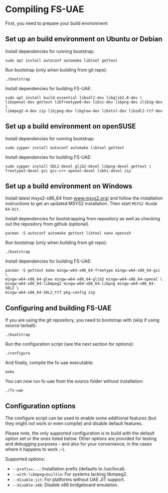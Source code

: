 # Compiling FS-UAE

First, you need to prepare your build environment

## Set up an build environment on Ubuntu or Debian

Install dependencies for running bootstrap:

    sudo apt install autoconf automake libtool gettext

Run bootstrap (only when building from git repo):

    ./bootstrap

Install dependencies for building FS-UAE:

    sudo apt install build-essential libsdl2-dev libglib2.0-dev \
    libopenal-dev gettext libfreetype6-dev libxi-dev libpng-dev zlib1g-dev \
    libmpeg2-4-dev zip libjpeg-dev libglew-dev libxtst-dev libsdl2-ttf-dev

## Set up a build environment on openSUSE

Install dependencies for running bootstrap:

    sudo zypper install autoconf automake libtool gettext

Install dependencies for building FS-UAE:

    sudo zypper install SDL2-devel glib2-devel libpng-devel gettext \
    freetype2-devel gcc gcc-c++ openal-devel libXi-devel zip

## Set up a build environment on Windows

Install latest msys2-x86_64 from www.msys2.org/ and follow the installation
instructions to get an updated MSYS2 installation. Then start
`MSYS2 MinGW 64-bit`.

Install dependencies for bootstrapping from repository as well as checking
out the repository from github (optional).

    pacman -S autoconf automake gettext libtool nano openssh

Run bootstrap (only when building from git repo):

    ./bootstrap

Install dependencies for building FS-UAE:

    pacman -S gettext make mingw-w64-x86_64-freetype mingw-w64-x86_64-gcc \
    mingw-w64-x86_64-glew mingw-w64-x86_64-glib2 mingw-w64-x86_64-openal \
    mingw-w64-x86_64-libmpeg2 mingw-w64-x86_64-libpng mingw-w64-x86_64-SDL2 \
    mingw-w64-x86_64-SDL2_ttf pkg-config zip

## Configuring and building FS-UAE

If you are using the git repository, you need to bootstrap with
(skip if using source tarball):

    ./bootstrap

Run the configuration script (see the next section for options):

    ./configure

And finally, compile the fs-uae executable:

    make

You can now run fs-uae from the source folder without installation:

    ./fs-uae

## Configuration options

The configure script can be used to enable some additional features
(but they might not work or even compile) and disable default features.

Please note, the only _supported_ configuration is to build with the
default option set or the ones listed below. Other options are provided
for testing and debugging purposes - and also for your convenience, in
the cases where it happens to work ;-).

Supported options:

- `--prefix=...`: Installation prefix (defaults to /usr/local).
- `--with-libmpeg=builtin`: For systems lacking libmpeg2.
- `--disable-jit`: For platforms without UAE JIT support.
- `--disable-x86`: Disable x86 bridgeboard emulation.
